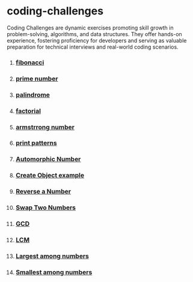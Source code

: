 # coding-challenges
Coding Challenges are dynamic exercises promoting skill growth in problem-solving, algorithms, and data structures. They offer hands-on experience, fostering proficiency for developers and serving as valuable preparation for technical interviews and real-world coding scenarios.

1. ### [fibonacci](https://github.com/VigneshbabuOfficial/java_coding_challenges/blob/master/coding_challenges/src/others/Fibonacci.java)
2. ### [prime number](https://github.com/VigneshbabuOfficial/java_coding_challenges/blob/master/coding_challenges/src/others/PrimeNumber.java)
3. ### [palindrome](https://github.com/VigneshbabuOfficial/java_coding_challenges/blob/master/coding_challenges/src/others/Palindrome.java)
4. ### [factorial](https://github.com/VigneshbabuOfficial/java_coding_challenges/blob/master/coding_challenges/src/others/Factorial.java)
5. ### [armstrrong number](https://github.com/VigneshbabuOfficial/java_coding_challenges/blob/master/coding_challenges/src/others/Armstrong.java)
6. ### [print patterns](https://github.com/VigneshbabuOfficial/java_coding_challenges/blob/master/coding_challenges/src/others/PrintPatterns.java)
7. ### [Automorphic Number](https://github.com/VigneshbabuOfficial/java_coding_challenges/blob/master/coding_challenges/src/others/AutomorphicNumberExample.java)
8. ### [Create Object example](https://github.com/VigneshbabuOfficial/java_coding_challenges/blob/master/coding_challenges/src/others/CreateObjectExample.java)
9. ### [Reverse a Number](https://github.com/VigneshbabuOfficial/java_coding_challenges/blob/master/coding_challenges/src/others/ReverseNumberExample.java)
10. ### [Swap Two Numbers](https://github.com/VigneshbabuOfficial/java_coding_challenges/blob/master/coding_challenges/src/others/SwapTwoNumbers.java)
11. ### [GCD](https://github.com/VigneshbabuOfficial/java_coding_challenges/blob/master/coding_challenges/src/others/GCD.java)
12. ### [LCM](https://github.com/VigneshbabuOfficial/java_coding_challenges/blob/master/coding_challenges/src/others/LCM.java)
13. ### [Largest among numbers](https://github.com/VigneshbabuOfficial/java_coding_challenges/blob/master/coding_challenges/src/others/LargestAmong3Numbers.java)
14. ### [Smallest among numbers](https://github.com/VigneshbabuOfficial/java_coding_challenges/blob/master/coding_challenges/src/others/SmallestAmongNumbers.java)



